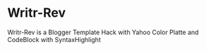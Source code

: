 # Writr-Rev
Writr-Rev is a Blogger Template Hack with Yahoo Color Platte and CodeBlock with SyntaxHighlight
